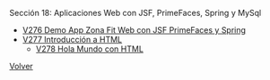Sección 18: Aplicaciones Web con JSF, PrimeFaces, Spring y MySql
* [V276 Demo App Zona Fit Web con JSF PrimeFaces y Spring](V276_Demo_App_Zona_Fit_Web_con_JSF-PrimeFaces_y_Spring/demo.jpg)
* [V277 Introducción a HTML]()
    - [V278 Hola Mundo con HTML]()
 
[Volver](../)